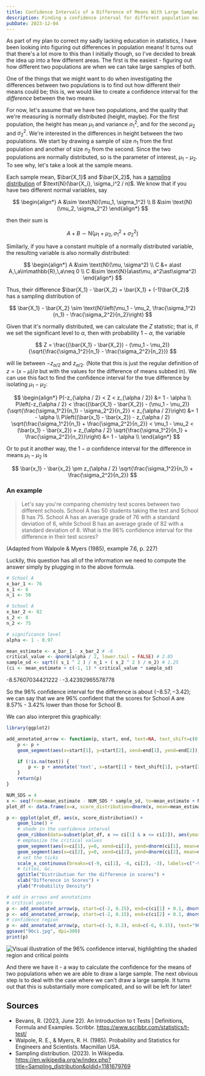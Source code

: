 ```yaml
---
title: Confidence Intervals of a Difference of Means With Large Sample Sizes
description: Finding a confidence interval for different population means when we can take large sample sizes
pubDate: 2023-12-04
---
```


As part of my plan to correct my sadly lacking education in statistics, I have been looking into figuring out differences in population means! It turns out that there's a lot more to this than I initially though, so I've decided to break the idea up into a few different areas. The first is the easiest - figuring out how different two populations are when we can take large samples of both.

One of the things that we might want to do when investigating the differences between two populations is to find out how different their means could be; this is, we would like to create a confidence interval for the _difference_ between the two means.

For now, let's assume that we have two populations, and the quality that we're measuring is normally distributed (height, maybe). For the first population, the height has mean $\mu_1$ and variance $\sigma_1^2$, and for the second $\mu_2$ and $\sigma_2^2$. We're interested in the differences in height between the two populations. We start by drawing a sample of size $n_1$ from the first population and another of size $n_2$ from the second. Since the two populations are normally distributed, so is the parameter of interest, $\mu_1 - \mu_2$. To see why, let's take a look at the sample means.

Each sample mean, $\bar{X_1}$ and $\bar{X_2}$, has a [sampling distribution](https://en.wikipedia.org/wiki/Sampling_distribution) of $\text{N}(\bar{X_i}, \sigma_i^2 / n)$. We know that if you have two different normal variables, say

$$
\begin{align*}
    A &\sim \text{N}(\mu_1, \sigma_1^2) \\
    B &\sim \text{N}(\mu_2, \sigma_2^2)
\end{align*}
$$

then their sum is

$$
A + B \sim \text{N}(\mu_1 + \mu_2, \sigma_1^2 + \sigma_2^2)
$$

Similarly, if you have a constant multiple of a normally distributed variable, the resulting variable is also normally distributed:

$$
    \begin{align*}
    A &\sim \text{N}(\mu, \sigma^2) \\
    C &= a\ast A,\,a\in\mathbb{R},\,a\neq 0 \\
    C &\sim \text{N}(a\ast\mu, a^2\ast\sigma^2)
    \end{align*}
$$

Thus, their difference $\bar{X_1} - \bar{X_2} = \bar{X_1} + (-1)\bar{X_2}$ has a sampling distribution of

$$
\bar{X_1} - \bar{X_2} \sim \text{N}\left(\mu_1 - \mu_2, \frac{\sigma_1^2}{n_1} - \frac{\sigma_2^2}{n_2}\right)
$$

Given that it's normally distributed, we can calculate the $Z$ statistic; that is, if we set the significant level to $\alpha$, then with probability $1 - \alpha$, the variable

$$
Z = \frac{(\bar{X_1} - \bar{X_2}) - (\mu_1 - \mu_2)}{\sqrt{\frac{\sigma_1^2}{n_1} - \frac{\sigma_2^2}{n_2}}}
$$

will lie between $-z_{\alpha / 2}$ and $z_{\alpha / 2}$. (Note that this is just the regular definition of $z = (x - \mu) / \sigma$ but with the values for the difference of means subbed in). We can use this fact to find the confidence interval for the true difference by isolating $\mu_1 - \mu_2$:

$$
\begin{align*}
P(-z_{\alpha / 2} < Z < z_{\alpha / 2}) &= 1 - \alpha \\
P\left(-z_{\alpha / 2} < \frac{(\bar{X_1} - \bar{X_2}) - (\mu_1 - \mu_2)}{\sqrt{\frac{\sigma_1^2}{n_1} - \sigma_2^2}{n_2}} < z_{\alpha / 2}\right) &= 1 - \alpha \\
P\left((\bar{x_1} - \bar{x_2}) - z_{\alpha / 2} \sqrt{\frac{\sigma_1^2}{n_1} + \frac{\sigma_2^2}{n_2}} < \mu_1 - \mu_2 < (\bar{x_1} - \bar{x_2}) + z_{\alpha / 2} \sqrt{\frac{\sigma_1^2}{n_1} + \frac{\sigma_2^2}{n_2}}\right) &= 1 - \alpha \\
\end{align*}
$$

Or to put it another way, the $1 - \alpha$ confidence interval for the difference in means $\mu_1 - \mu_2$ is

$$
\bar{x_1} - \bar{x_2} \pm z_{\alpha / 2} \sqrt{\frac{\sigma_1^2}{n_1} + \frac{\sigma_2^2}{n_2}}
$$

### An example

> Let's say you're comparing chemistry test scores between two different schools. School A has 50 students taking the test and School B has 75. School A has an average grade of 76 with a standard deviation of 6, while School B has an average grade of 82 with a standard deviation of 8. What is the 96% confidence interval for the difference in their test scores?

(Adapted from Walpole & Myers (1985), example 7.6, p. 227)

Luckily, this question has all of the information we need to compute the answer simply by plugging in to the above formula.

```r
# School A
x_bar_1 <- 76
s_1 <- 6
n_1 <- 50

# School A
x_bar_2 <- 82
s_2 <- 8
n_2 <- 75

# significance level
alpha <- 1 - 0.97

mean_estimate <- x_bar_1 - x_bar_2 # -6
critical_value <- qnorm(alpha / 2, lower.tail = FALSE) # 2.05
sample_sd <- sqrt(( s_1 ^ 2 ) / n_1 + ( s_2 ^ 2 ) / n_2) # 1.25
(ci <- mean_estimate + c(-1, 1) * critical_value * sample_sd)
```

<style>
.list-inline {list-style: none; margin:0; padding: 0}
.list-inline>li {display: inline-block}
.list-inline>li:not(:last-child)::after {content: "\00b7"; padding: 0 .5ex}
</style>
<ol class=list-inline><li>-8.57607034421222</li><li>-3.42392965578778</li></ol>

So the 96% confidence interval for the difference is about $(-8.57, -3.42)$; we can say that we are 96% confident that the scores for School A are 8.57% - 3.42% lower than those for School B.

We can also interpret this graphically:

```r
library(ggplot2)

add_annotated_arrow <- function(p, start, end, text=NA, text_shift=c(0,0)) {
    p <- p +
    geom_segment(aes(x=start[1], y=start[2], xend=end[1], yend=end[2]), arrow=arrow())

    if (!is.na(text)) {
        p <- p + annotate('text', x=start[1] + text_shift[1], y=start[2] + text_shift[2], label=text)
    }
    return(p)
}

NUM_SDS = 4
x <- seq(from=mean_estimate - NUM_SDS * sample_sd, to=mean_estimate + NUM_SDS * sample_sd, length.out=1001)
plot_df <- data.frame(x=x, score_distribution=dnorm(x, mean=mean_estimate, sd=sample_sd))

p <- ggplot(plot_df, aes(x, score_distribution)) +
    geom_line() +
    # shade in the confidence interval
    geom_ribbon(data=subset(plot_df, x >= ci[1] & x <= ci[2]), aes(ymax=score_distribution), ymin=0, fill='blue', colour=NA, alpha=0.5) +
    # emphasize the critical values
    geom_segment(aes(x=ci[1], y=0, xend=ci[1], yend=dnorm(ci[1], mean=mean_estimate, sd=sample_sd))) +
    geom_segment(aes(x=ci[2], y=0, xend=ci[2], yend=dnorm(ci[2], mean=mean_estimate, sd=sample_sd))) +
    # set the ticks
    scale_x_continuous(breaks=c(-9, ci[1], -6, ci[2], -3), labels=c("-9", round(ci[1], 2), "-6", round(ci[2], 2), "-3")) +
    # titles, &c.
    ggtitle("Distribution for the difference in scores") +
    xlab("Difference in Scores") +
    ylab("Probability Density")

# add in arrows and annotations
# critical points
p <- add_annotated_arrow(p, start=c(-2, 0.15), end=c(ci[1] + 0.1, dnorm(ci[1], mean=mean_estimate, sd=sample_sd)))
p <- add_annotated_arrow(p, start=c(-2, 0.15), end=c(ci[2] + 0.1, dnorm(ci[2], mean=mean_estimate, sd=sample_sd)), text="Critical Points", text_shift=c(0, 0.01))
# confidence region
p <- add_annotated_arrow(p, start=c(-3, 0.2), end=c(-6, 0.15), text="96% Confidence Region", text_shift=c(0, 0.01))
ggsave("96ci.jpg", dpi=300)
print(p)
```

![Visual illustration of the 96% confidence interval, highlighting the shaded region and critical points](/2023-12-04/96ci.png)

And there we have it - a way to calculate the confidence for the means of two populations when we are able to draw a large sample. The next obvious step is to deal with the case where we can't draw a large sample. It turns out that this is substantially more complicated, and so will be left for later!

## Sources

-   Bevans, R. (2023, June 22). An Introduction to t Tests | Definitions, Formula and Examples. Scribbr. https://www.scribbr.com/statistics/t-test/
-   Walpole, R. E., & Myers, R. H. (1985). Probability and Statistics for Engineers and Scientists. Macmillan USA.
-   Sampling distribution. (2023). In Wikipedia. https://en.wikipedia.org/w/index.php?title=Sampling_distribution&oldid=1181679769
